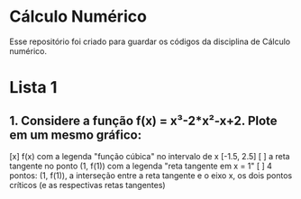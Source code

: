 # Cálculo Numérico

Esse repositório foi criado para guardar os códigos da disciplina de Cálculo 
numérico. 

# Lista 1
## 1. Considere a função f(x) = x³-2\*x²-x+2. Plote em um  mesmo gráfico:

[x] f(x) com a legenda "função cúbica" no intervalo de x [-1.5, 2.5]
[ ] a reta tangente no ponto (1, f(1)) com a legenda "reta tangente em x = 1"
[ ] 4 pontos: (1, f(1)), a interseção entre a reta tangente e o eixo x,
os dois pontos críticos (e as respectivas retas tangentes)


